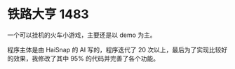 # 铁路大亨 1483

一个可以挂机的火车小游戏，主要还是以 demo 为主。

程序主体是由 HaiSnap 的 AI 写的，程序迭代了 20 次以上，最后为了实现比较好的效果，我修改了其中 95% 的代码并完善了各个功能。
